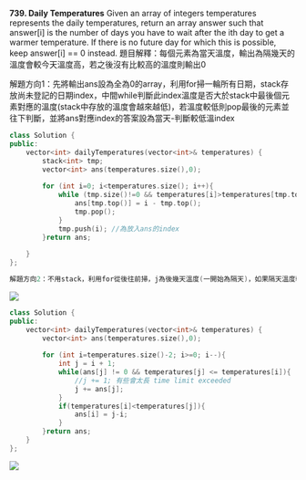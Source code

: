 **739. Daily Temperatures**
Given an array of integers temperatures represents the daily temperatures, return an array answer such that answer[i] is the number of days you have to wait after the ith day to get a warmer temperature. If there is no future day for which this is possible, keep answer[i] == 0 instead.
題目解釋：每個元素為當天溫度，輸出為隔幾天的溫度會較今天溫度高，若之後沒有比較高的溫度則輸出0

解題方向1：先將輸出ans設為全為0的array，利用for掃一輪所有日期，stack存放尚未登記的日期index，中間while判斷此index溫度是否大於stack中最後個元素對應的溫度(stack中存放的溫度會越來越低)，若溫度較低則pop最後的元素並往下判斷，並將ans對應index的答案設為當天-判斷較低溫index
``` c++
class Solution {
public:
    vector<int> dailyTemperatures(vector<int>& temperatures) {
        stack<int> tmp;
        vector<int> ans(temperatures.size(),0);
        
        for (int i=0; i<temperatures.size(); i++){
            while (tmp.size()!=0 && temperatures[i]>temperatures[tmp.top()]){
                ans[tmp.top()] = i - tmp.top();
                tmp.pop();
            }
            tmp.push(i); //為放入ans的index
        }return ans;
        
    }
};

解題方向2：不用stack，利用for從後往前掃，j為後幾天溫度(一開始為隔天)，如果隔天溫度較小則將j放大，若隔天溫度較大則判斷為幾天後

```
![](https://i.imgur.com/FEq1wMS.png)
``` c++
class Solution {
public:
    vector<int> dailyTemperatures(vector<int>& temperatures) {
        vector<int> ans(temperatures.size(),0);
        
        for (int i=temperatures.size()-2; i>=0; i--){
            int j = i + 1; 
            while(ans[j] != 0 && temperatures[j] <= temperatures[i]){
                //j += 1; 有些會太長 time limit exceeded
                j += ans[j];
            }
            if(temperatures[i]<temperatures[j]){
                ans[i] = j-i;
            }
        }return ans;
    }    
};
```
![](https://i.imgur.com/6zsczhB.png)
